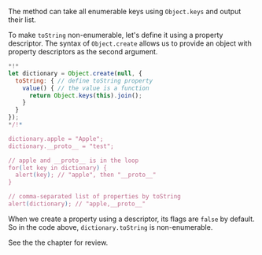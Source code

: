 
The method can take all enumerable keys using `Object.keys` and output their list.

To make `toString` non-enumerable, let's define it using a property descriptor. The syntax of `Object.create` allows us to provide an object with property descriptors as the second argument.

```js run
*!*
let dictionary = Object.create(null, {
  toString: { // define toString property
    value() { // the value is a function
      return Object.keys(this).join();
    }
  }
});
*/!*

dictionary.apple = "Apple";
dictionary.__proto__ = "test";

// apple and __proto__ is in the loop
for(let key in dictionary) {
  alert(key); // "apple", then "__proto__"
}  

// comma-separated list of properties by toString
alert(dictionary); // "apple,__proto__"
```

When we create a property using a descriptor, its flags are `false` by default. So in the code above, `dictionary.toString` is non-enumerable.

See the the chapter [](info:property-descriptors) for review.
